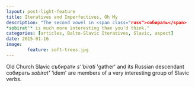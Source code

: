 ```yaml
---
layout: post-light-feature
title: Iteratives and Imperfectives, Oh My
description: "The second vowel in <span class="russ">собирать</span>
*sobirat'* is much more interesting than you'd think."
categories: [articles, Balto-Slavic Iteratives, Slavic, aspect] 
date: 2015-01-16
image: 
        feature: soft-trees.jpg
---
```


Old Church Slavic <span class="ocs">събирати</span> *s''birati*
'gather' and its Russian descendant <span class="russ">собирать</span>
*sobirat'* 'idem' are members of a very interesting group of Slavic verbs.
